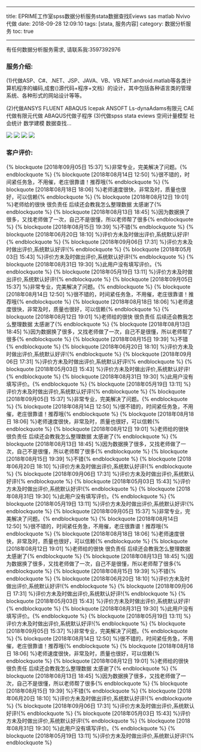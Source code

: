 
---
title: EPRIME工作室spss数据分析服务stata数据查找Eviews sas matlab Nvivo代做
date: 2018-09-28 12:09:10
tags: [stata, 服务内容]
category: 数据分析服务
toc: true

---



<span></span>
<!-- more -->

有任何数据分析服务需求, 请联系我:3597392976

### 服务介绍: 
(1)代做ASP、C#、.NET、JSP、JAVA、VB、VB.NET.android.matlab等各类计算机程序的编码,成套()源代码+程序+文档）的设计，其中包括各种语言类的管理系统、各种形式的网站设计等等。

(2)代做ANSYS FLUENT ABAQUS Icepak ANSOFT Ls-dynaAdams有限元 CAE代做有限元代做 ABAQUS代做子程序
(3)代做spss  stata eviews 空间计量模型 社会统计 数学建模 数据查找...

 
  
<img src="/taobao/TB2gHuZa1OSBuNjy0FdXXbDnVXa_!!2631875800.png" >
<img src="/taobao/TB2mrVdkVXXXXbSXXXXXXXXXXXX_!!2631875800.png" >
<img src="/taobao/TB2sWQZkFXXXXaNXpXXXXXXXXXX_!!2631875800.png" >
<img src="/taobao/TB2biULkFXXXXclXpXXXXXXXXXX_!!2631875800.png" >



### 客户评价: 
{% blockquote [2018年09月05日 15:37] %}非常专业，完美解决了问题。{% endblockquote %}
{% blockquote [2018年08月14日 12:50] %}很不错的，时间紧任务急，不用催，老庄很靠谱！推荐哦{% endblockquote %}
{% blockquote [2018年08月18日 18:06] %}老师速度很快，非常及时，质量也很好，可以信赖{% endblockquote %}
{% blockquote [2018年08月12日 19:01] %}老师给的很快 很负责任 后续还会教我怎么整理数据 太感谢了{% endblockquote %}
{% blockquote [2018年08月13日 18:45] %}因为数据换了很多，又找老师做了一次，自己不是很懂，所以老师帮了很多{% endblockquote %}
{% blockquote [2018年08月15日 19:39] %}不错{% endblockquote %}
{% blockquote [2018年06月20日 18:10] %}评价方未及时做出评价,系统默认好评!{% endblockquote %}
{% blockquote [2018年09月06日 17:31] %}评价方未及时做出评价,系统默认好评!{% endblockquote %}
{% blockquote [2018年05月03日 15:43] %}评价方未及时做出评价,系统默认好评!{% endblockquote %}
{% blockquote [2018年08月31日 19:30] %}此用户没有填写评价。{% endblockquote %}
{% blockquote [2018年05月19日 13:11] %}评价方未及时做出评价,系统默认好评!{% endblockquote %}
{% blockquote [2018年09月05日 15:37] %}非常专业，完美解决了问题。{% endblockquote %}
{% blockquote [2018年08月14日 12:50] %}很不错的，时间紧任务急，不用催，老庄很靠谱！推荐哦{% endblockquote %}
{% blockquote [2018年08月18日 18:06] %}老师速度很快，非常及时，质量也很好，可以信赖{% endblockquote %}
{% blockquote [2018年08月12日 19:01] %}老师给的很快 很负责任 后续还会教我怎么整理数据 太感谢了{% endblockquote %}
{% blockquote [2018年08月13日 18:45] %}因为数据换了很多，又找老师做了一次，自己不是很懂，所以老师帮了很多{% endblockquote %}
{% blockquote [2018年08月15日 19:39] %}不错{% endblockquote %}
{% blockquote [2018年06月20日 18:10] %}评价方未及时做出评价,系统默认好评!{% endblockquote %}
{% blockquote [2018年09月06日 17:31] %}评价方未及时做出评价,系统默认好评!{% endblockquote %}
{% blockquote [2018年05月03日 15:43] %}评价方未及时做出评价,系统默认好评!{% endblockquote %}
{% blockquote [2018年08月31日 19:30] %}此用户没有填写评价。{% endblockquote %}
{% blockquote [2018年05月19日 13:11] %}评价方未及时做出评价,系统默认好评!{% endblockquote %}
{% blockquote [2018年09月05日 15:37] %}非常专业，完美解决了问题。{% endblockquote %}
{% blockquote [2018年08月14日 12:50] %}很不错的，时间紧任务急，不用催，老庄很靠谱！推荐哦{% endblockquote %}
{% blockquote [2018年08月18日 18:06] %}老师速度很快，非常及时，质量也很好，可以信赖{% endblockquote %}
{% blockquote [2018年08月12日 19:01] %}老师给的很快 很负责任 后续还会教我怎么整理数据 太感谢了{% endblockquote %}
{% blockquote [2018年08月13日 18:45] %}因为数据换了很多，又找老师做了一次，自己不是很懂，所以老师帮了很多{% endblockquote %}
{% blockquote [2018年08月15日 19:39] %}不错{% endblockquote %}
{% blockquote [2018年06月20日 18:10] %}评价方未及时做出评价,系统默认好评!{% endblockquote %}
{% blockquote [2018年09月06日 17:31] %}评价方未及时做出评价,系统默认好评!{% endblockquote %}
{% blockquote [2018年05月03日 15:43] %}评价方未及时做出评价,系统默认好评!{% endblockquote %}
{% blockquote [2018年08月31日 19:30] %}此用户没有填写评价。{% endblockquote %}
{% blockquote [2018年05月19日 13:11] %}评价方未及时做出评价,系统默认好评!{% endblockquote %}
{% blockquote [2018年09月05日 15:37] %}非常专业，完美解决了问题。{% endblockquote %}
{% blockquote [2018年08月14日 12:50] %}很不错的，时间紧任务急，不用催，老庄很靠谱！推荐哦{% endblockquote %}
{% blockquote [2018年08月18日 18:06] %}老师速度很快，非常及时，质量也很好，可以信赖{% endblockquote %}
{% blockquote [2018年08月12日 19:01] %}老师给的很快 很负责任 后续还会教我怎么整理数据 太感谢了{% endblockquote %}
{% blockquote [2018年08月13日 18:45] %}因为数据换了很多，又找老师做了一次，自己不是很懂，所以老师帮了很多{% endblockquote %}
{% blockquote [2018年08月15日 19:39] %}不错{% endblockquote %}
{% blockquote [2018年06月20日 18:10] %}评价方未及时做出评价,系统默认好评!{% endblockquote %}
{% blockquote [2018年09月06日 17:31] %}评价方未及时做出评价,系统默认好评!{% endblockquote %}
{% blockquote [2018年05月03日 15:43] %}评价方未及时做出评价,系统默认好评!{% endblockquote %}
{% blockquote [2018年08月31日 19:30] %}此用户没有填写评价。{% endblockquote %}
{% blockquote [2018年05月19日 13:11] %}评价方未及时做出评价,系统默认好评!{% endblockquote %}
{% blockquote [2018年09月05日 15:37] %}非常专业，完美解决了问题。{% endblockquote %}
{% blockquote [2018年08月14日 12:50] %}很不错的，时间紧任务急，不用催，老庄很靠谱！推荐哦{% endblockquote %}
{% blockquote [2018年08月18日 18:06] %}老师速度很快，非常及时，质量也很好，可以信赖{% endblockquote %}
{% blockquote [2018年08月12日 19:01] %}老师给的很快 很负责任 后续还会教我怎么整理数据 太感谢了{% endblockquote %}
{% blockquote [2018年08月13日 18:45] %}因为数据换了很多，又找老师做了一次，自己不是很懂，所以老师帮了很多{% endblockquote %}
{% blockquote [2018年08月15日 19:39] %}不错{% endblockquote %}
{% blockquote [2018年06月20日 18:10] %}评价方未及时做出评价,系统默认好评!{% endblockquote %}
{% blockquote [2018年09月06日 17:31] %}评价方未及时做出评价,系统默认好评!{% endblockquote %}
{% blockquote [2018年05月03日 15:43] %}评价方未及时做出评价,系统默认好评!{% endblockquote %}
{% blockquote [2018年08月31日 19:30] %}此用户没有填写评价。{% endblockquote %}
{% blockquote [2018年05月19日 13:11] %}评价方未及时做出评价,系统默认好评!{% endblockquote %}